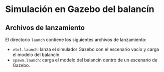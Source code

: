 # Simulación en Gazebo del balancín

## Archivos de lanzamiento
El directorio `launch` contiene los siguientes archivos de lanzamiento:

 * `vtol.launch`: lanza el simulador Gazebo con el escenario vacío y carga el modelo del balancín.
 * `spawn.launch`: carga el modelo del balancín dentro de un escenario de Gazebo.
